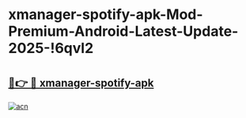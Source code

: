 # xmanager-spotify-apk-Mod-Premium-Android-Latest-Update-2025-!6qvl2

# <h2><a href="https://8vxsbl.esa.edu.pl?title=xmanager-spotify-apk&ref=6qvl2">🔗👉 🔴 xmanager-spotify-apk</a></h2>

[![acn](https://github.com/user-attachments/assets/0f9c940e-d8b0-45ae-aac7-cd30a18b3e1c)](https://8vxsbl.esa.edu.pl?title=xmanager-spotify-apk&ref=6qvl2)

